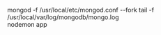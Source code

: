 mongod -f /usr/local/etc/mongod.conf --fork
tail -f /usr/local/var/log/mongodb/mongo.log   
nodemon app

